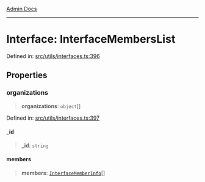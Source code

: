 [Admin Docs](/)

***

# Interface: InterfaceMembersList

Defined in: [src/utils/interfaces.ts:396](https://github.com/PalisadoesFoundation/talawa-admin/blob/main/src/utils/interfaces.ts#L396)

## Properties

### organizations

> **organizations**: `object`[]

Defined in: [src/utils/interfaces.ts:397](https://github.com/PalisadoesFoundation/talawa-admin/blob/main/src/utils/interfaces.ts#L397)

#### \_id

> **\_id**: `string`

#### members

> **members**: [`InterfaceMemberInfo`](InterfaceMemberInfo.md)[]
